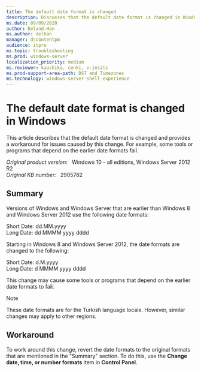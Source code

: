 ```yaml
---
title: The default date format is changed
description: Discusses that the default date format is changed in Windows.
ms.date: 09/09/2020
author: Deland-Han
ms.author: delhan
manager: dscontentpm
audience: itpro
ms.topic: troubleshooting
ms.prod: windows-server
localization_priority: medium
ms.reviewer: kaushika, cenki, v-jesits
ms.prod-support-area-path: DST and Timezones
ms.technology: windows-server-shell-experience
---
```

# The default date format is changed in Windows

This article describes that the default date format is changed and provides a workaround for issues caused by this change. For example, some tools or programs that depend on the earlier date formats fail.

_Original product version:_ &nbsp; Windows 10 - all editions, Windows Server 2012 R2  
_Original KB number:_ &nbsp; 2905782

## Summary

Versions of Windows and Windows Server that are earlier than Windows 8 and Windows Server 2012 use the following date formats:

Short Date: dd.MM.yyyy  
Long Date: dd MMMM yyyy dddd

Starting in Windows 8 and Windows Server 2012, the date formats are changed to the following:

Short Date: d.M.yyyy  
Long Date: d MMMM yyyy dddd

This change may cause some tools or programs that depend on the earlier date formats to fail.

> [!NOTE]
> These date formats are for the Turkish language locale. However, similar changes may apply to other regions.

## Workaround

To work around this change, revert the date formats to the original formats that are mentioned in the "Summary" section. To do this, use the **Change date, time, or number formats** item in **Control Panel**.

